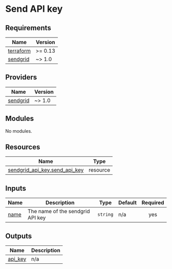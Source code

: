 # Send API key

<!-- BEGIN_TF_DOCS -->
## Requirements

| Name | Version |
|------|---------|
| <a name="requirement_terraform"></a> [terraform](#requirement\_terraform) | >= 0.13 |
| <a name="requirement_sendgrid"></a> [sendgrid](#requirement\_sendgrid) | ~> 1.0 |

## Providers

| Name | Version |
|------|---------|
| <a name="provider_sendgrid"></a> [sendgrid](#provider\_sendgrid) | ~> 1.0 |

## Modules

No modules.

## Resources

| Name | Type |
|------|------|
| [sendgrid_api_key.send_api_key](https://registry.terraform.io/providers/anna-money/sendgrid/latest/docs/resources/api_key) | resource |

## Inputs

| Name | Description | Type | Default | Required |
|------|-------------|------|---------|:--------:|
| <a name="input_name"></a> [name](#input\_name) | The name of the sendgrid API key | `string` | n/a | yes |

## Outputs

| Name | Description |
|------|-------------|
| <a name="output_api_key"></a> [api\_key](#output\_api\_key) | n/a |
<!-- END_TF_DOCS -->
